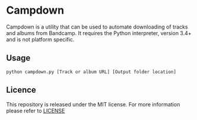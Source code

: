 # Campdown #

Campdown is a utility that can be used to automate downloading of tracks and albums from Bandcamp. It requires the Python interpreter, version 3.4+ and is not platform specific.

## Usage ##

    python campdown.py [Track or album URL] [Output folder location]

## Licence ##

This repository is released under the MIT license. For more information please refer to [LICENSE](https://github.com/Catlinman/Campdown/blob/master/LICENSE)
